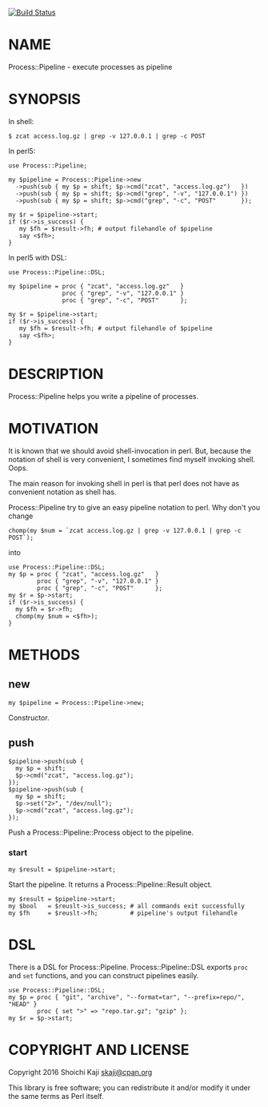 [![Build Status](https://travis-ci.org/skaji/Process-Pipeline.svg?branch=master)](https://travis-ci.org/skaji/Process-Pipeline)

# NAME

Process::Pipeline - execute processes as pipeline

# SYNOPSIS

In shell:

    $ zcat access.log.gz | grep -v 127.0.0.1 | grep -c POST

In perl5:

    use Process::Pipeline;

    my $pipeline = Process::Pipeline->new
      ->push(sub { my $p = shift; $p->cmd("zcat", "access.log.gz")   })
      ->push(sub { my $p = shift; $p->cmd("grep", "-v", "127.0.0.1") })
      ->push(sub { my $p = shift; $p->cmd("grep", "-c", "POST"       });

    my $r = $pipeline->start;
    if ($r->is_success) {
       my $fh = $result->fh; # output filehandle of $pipeline
       say <$fh>;
    }

In perl5 with DSL:

    use Process::Pipeline::DSL;

    my $pipeline = proc { "zcat", "access.log.gz"   }
                   proc { "grep", "-v", "127.0.0.1" }
                   proc { "grep", "-c", "POST"      };

    my $r = $pipeline->start;
    if ($r->is_success) {
       my $fh = $result->fh; # output filehandle of $pipeline
       say <$fh>;
    }

# DESCRIPTION

Process::Pipeline helps you write a pipeline of processes.

# MOTIVATION

It is known that we should avoid shell-invocation in perl.
But, because the notation of shell is very convenient,
I sometimes find myself invoking shell. Oops.

The main reason for invoking shell in perl is
that perl does not have as convenient notation as shell has.

Process::Pipeline try to give an easy pipeline notation to perl. Why don't you change

    chomp(my $num = `zcat access.log.gz | grep -v 127.0.0.1 | grep -c POST`);

into

    use Process::Pipeline::DSL;
    my $p = proc { "zcat", "access.log.gz"   }
            proc { "grep", "-v", "127.0.0.1" }
            proc { "grep", "-c", "POST"      };
    my $r = $p->start;
    if ($r->is_success) {
      my $fh = $r->fh;
      chomp(my $num = <$fh>);
    }

# METHODS

## new

    my $pipeline = Process::Pipeline->new;

Constructor.

## push

    $pipeline->push(sub {
      my $p = shift;
      $p->cmd("zcat", "access.log.gz");
    });
    $pipeline->push(sub {
      my $p = shift;
      $p->set("2>", "/dev/null");
      $p->cmd("zcat", "access.log.gz");
    });

Push a Process::Pipeline::Process object to the pipeline.

### start

    my $result = $pipeline->start;

Start the pipeline. It returns a Process::Pipeline::Result object.

    my $result = $pipeline->start;
    my $bool   = $reuslt->is_success; # all commands exit successfully
    my $fh     = $reuslt->fh;         # pipeline's output filehandle

# DSL

There is a DSL for Process::Pipeline. Process::Pipeline::DSL exports
`proc` and `set` functions, and you can construct pipelines easily.

    use Process::Pipeline::DSL;
    my $p = proc { "git", "archive", "--format=tar", "--prefix=repo/", "HEAD" }
            proc { set ">" => "repo.tar.gz"; "gzip" };
    my $r = $p->start;

# COPYRIGHT AND LICENSE

Copyright 2016 Shoichi Kaji <skaji@cpan.org>

This library is free software; you can redistribute it and/or modify
it under the same terms as Perl itself.
